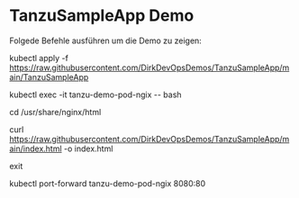 # TanzuSampleApp Demo
Folgede Befehle ausführen um die Demo zu zeigen:

kubectl apply -f https://raw.githubusercontent.com/DirkDevOpsDemos/TanzuSampleApp/main/TanzuSampleApp

kubectl exec -it tanzu-demo-pod-ngix -- bash

cd /usr/share/nginx/html

curl https://raw.githubusercontent.com/DirkDevOpsDemos/TanzuSampleApp/main/index.html -o index.html

exit

kubectl port-forward tanzu-demo-pod-ngix 8080:80
